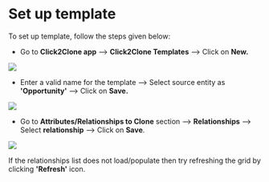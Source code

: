 # Set up template

To set up template, follow the steps given below:

* Go to **Click2Clone app** --> **Click2Clone Templates** --> Click on **New.**

![](../../../.gitbook/assets/Temp\_1.png)

* Enter a valid name for the template --> Select source entity as **'Opportunity'** --> Click on **Save.**&#x20;

![](../../../.gitbook/assets/Clone3\_1.1.png)

* Go to **Attributes/Relationships to Clone** section -->  **Relationships** --> Select **relationship** --> Click on **Save**.

![](../../../.gitbook/assets/Clone3\_1.2.png)

If the relationships list does not load/populate then try refreshing the grid by clicking **'Refresh'** icon.


